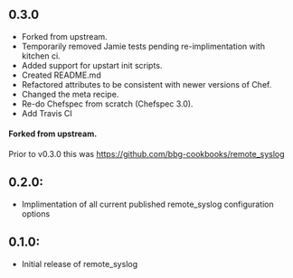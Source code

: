 ## 0.3.0

* Forked from upstream.
* Temporarily removed Jamie tests pending re-implimentation with kitchen ci.
* Added support for upstart init scripts.
* Created README.md
* Refactored attributes to be consistent with newer versions of Chef.
* Changed the meta recipe.
* Re-do Chefspec from scratch (Chefspec 3.0).
* Add Travis CI


#### Forked from upstream.

Prior to v0.3.0 this was https://github.com/bbg-cookbooks/remote_syslog

## 0.2.0:

* Implimentation of all current published remote_syslog configuration options

## 0.1.0:

* Initial release of remote_syslog
